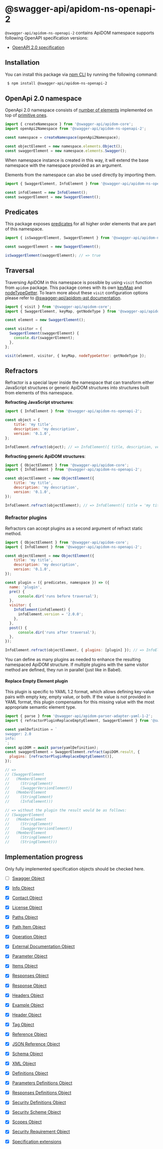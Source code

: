 # @swagger-api/apidom-ns-openapi-2

`@swagger-api/apidom-ns-openapi-2` contains ApiDOM namespace supports following OpenAPI specification versions:

- [OpenAPI 2.0 specification](https://github.com/OAI/OpenAPI-Specification/blob/main/versions/2.0.md)

## Installation

You can install this package via [npm CLI](https://docs.npmjs.com/cli) by running the following command:

```sh
 $ npm install @swagger-api/apidom-ns-openapi-2
```

## OpenApi 2.0 namespace

OpenApi 2.0 namespace consists of [number of elements](https://github.com/swagger-api/apidom/tree/main/packages/apidom-ns-openapi-2/src/elements) implemented on top
of [primitive ones](https://github.com/refractproject/minim/tree/master/lib/primitives).

```js
import { createNamespace } from '@swagger-api/apidom-core';
import openApi2Namespace from '@swagger-api/apidom-ns-openapi-2';

const namespace = createNamespace(openApi2Namespace);

const objectElement = new namespace.elements.Object();
const swaggerElement = new namespace.elements.Swagger();
```

When namespace instance is created in this way, it will extend the base namespace
with the namespace provided as an argument.

Elements from the namespace can also be used directly by importing them.

```js
import { SwaggerElement, InfoElement } from '@swagger-api/apidom-ns-openapi-2';

const infoElement = new InfoElement();
const swaggerElement = new SwaggerElement();
```

## Predicates

This package exposes [predicates](https://github.com/swagger-api/apidom/blob/main/packages/apidom-ns-openapi-2/src/predicates.ts)
for all higher order elements that are part of this namespace.

```js
import { isSwaggerElement, SwaggerElement } from '@swagger-api/apidom-ns-openapi-2';

const swaggerElement = new SwaggerElement();

isSwaggerElement(swaggerElement); // => true
```

## Traversal

Traversing ApiDOM in this namespace is possible by using `visit` function from `apidom` package.
This package comes with its own [keyMap](https://github.com/swagger-api/apidom/blob/main/packages/apidom-ns-openapi-2/src/traversal/visitor.ts#L11) and [nodeTypeGetter](https://github.com/swagger-api/apidom/blob/main/packages/apidom-ns-openapi-2/src/traversal/visitor.ts#L4).
To learn more about these `visit` configuration options please refer to [@swagger-api/apidom-ast documentation](https://github.com/swagger-api/apidom/blob/main/packages/apidom-ast/README.md#visit).

```js
import { visit } from '@swagger-api/apidom-core';
import { SwaggerElement, keyMap, getNodeType } from '@swagger-api/apidom-ns-openapi-2';

const element = new SwaggerElement();

const visitor = {
  SwaggerElement(swaggerElement) {
    console.dir(swaggerElement);
  },
};

visit(element, visitor, { keyMap, nodeTypeGetter: getNodeType });
```

## Refractors

Refractor is a special layer inside the namespace that can transform either JavaScript structures
or generic ApiDOM structures into structures built from elements of this namespace.

**Refracting JavaScript structures**:

```js
import { InfoElement } from '@swagger-api/apidom-ns-openapi-2';

const object = {
    title: 'my title',
    description: 'my description',
    version: '0.1.0',
};

InfoElement.refract(object); // => InfoElement({ title, description, version })
```

**Refracting generic ApiDOM structures**:

```js
import { ObjectElement } from '@swagger-api/apidom-core';
import { InfoElement } from '@swagger-api/apidom-ns-openapi-2';

const objectElement = new ObjectElement({
    title: 'my title',
    description: 'my description',
    version: '0.1.0',
});

InfoElement.refract(objectElement); // => InfoElement({ title = 'my title', description = 'my description', version = '0.1.0' })
```

### Refractor plugins

Refractors can accept plugins as a second argument of refract static method.

```js
import { ObjectElement } from '@swagger-api/apidom-core';
import { InfoElement } from '@swagger-api/apidom-ns-openapi-2';

const objectElement = new ObjectElement({
    title: 'my title',
    description: 'my description',
    version: '0.1.0',
});

const plugin = ({ predicates, namespace }) => ({
  name: 'plugin',
  pre() {
      console.dir('runs before traversal');
  },
  visitor: {
    InfoElement(infoElement) {
      infoElement.version = '2.0.0';
    },
  },
  post() {
      console.dir('runs after traversal');
  },
});

InfoElement.refract(objectElement, { plugins: [plugin] }); // => InfoElement({ title = 'my title', description = 'my description', version = '2.0.0' })
```

You can define as many plugins as needed to enhance the resulting namespaced ApiDOM structure.
If multiple plugins with the same visitor method are defined, they run in parallel (just like in Babel).

#### Replace Empty Element plugin

This plugin is specific to YAML 1.2 format, which allows defining key-value pairs with empty key,
empty value, or both. If the value is not provided in YAML format, this plugin compensates for
this missing value with the most appropriate semantic element type.

```js
import { parse } from '@swagger-api/apidom-parser-adapter-yaml-1-2';
import { refractorPluginReplaceEmptyElement, SwaggerElement } from '@swagger-api/apidom-ns-openapi-2';

const yamlDefinition = `
swagger: 2.0
info:
`;
const apiDOM = await parse(yamlDefinition);
const swaggerElement = SwaggerElement.refract(apiDOM.result, {
  plugins: [refractorPluginReplaceEmptyElement()],
});

// =>
// (SwaggerElement
//   (MemberElement
//     (StringElement)
//     (SwaggerVersionElement))
//   (MemberElement
//     (StringElement)
//     (InfoElement)))

// => without the plugin the result would be as follows:
// (SwaggerElement
//   (MemberElement
//     (StringElement)
//     (SwaggerVersionElement))
//   (MemberElement
//     (StringElement)
//     (StringElement)))
```

## Implementation progress

Only fully implemented specification objects should be checked here.

- [ ] [Swagger Object](https://github.com/OAI/OpenAPI-Specification/blob/main/versions/2.0.md#user-content-swagger-object)
- [x] [Info Object](https://github.com/OAI/OpenAPI-Specification/blob/main/versions/2.0.md#user-content-info-object)
- [x] [Contact Object](https://github.com/OAI/OpenAPI-Specification/blob/main/versions/2.0.md#user-content-contact-object)
- [x] [License Object](https://github.com/OAI/OpenAPI-Specification/blob/main/versions/2.0.md#user-content-license-object)
- [x] [Paths Object](https://github.com/OAI/OpenAPI-Specification/blob/main/versions/2.0.md#user-content-paths-object)
- [x] [Path Item Object](https://github.com/OAI/OpenAPI-Specification/blob/main/versions/2.0.md#user-content-path-item-object)
- [x] [Operation Object](https://github.com/OAI/OpenAPI-Specification/blob/main/versions/2.0.md#user-content-operation-object)
- [x] [External Documentation Object](https://github.com/OAI/OpenAPI-Specification/blob/main/versions/2.0.md#user-content-external-documentation-object)
- [x] [Parameter Object](https://github.com/OAI/OpenAPI-Specification/blob/main/versions/2.0.md#user-content-parameter-object)
- [x] [Items Object](https://github.com/OAI/OpenAPI-Specification/blob/main/versions/2.0.md#user-content-items-object)
- [x] [Responses Object](https://github.com/OAI/OpenAPI-Specification/blob/main/versions/2.0.md#user-content-responses-object)
- [x] [Response Object](https://github.com/OAI/OpenAPI-Specification/blob/main/versions/2.0.md#user-content-response-object)
- [x] [Headers Object](https://github.com/OAI/OpenAPI-Specification/blob/main/versions/2.0.md#user-content-headers-object)
- [x] [Example Object](https://github.com/OAI/OpenAPI-Specification/blob/main/versions/2.0.md#user-content-example-object)
- [x] [Header Object](https://github.com/OAI/OpenAPI-Specification/blob/main/versions/2.0.md#user-content-header-object)
- [x] [Tag Object](https://github.com/OAI/OpenAPI-Specification/blob/main/versions/2.0.md#user-content-tag-object)
- [x] [Reference Object](https://github.com/OAI/OpenAPI-Specification/blob/main/versions/2.0.md#user-content-reference-object)
- [x] [JSON Reference Object](https://datatracker.ietf.org/doc/html/draft-pbryan-zyp-json-ref-02)
- [x] [Schema Object](https://github.com/OAI/OpenAPI-Specification/blob/main/versions/2.0.md#user-content-schema-object)
- [x] [XML Object](https://github.com/OAI/OpenAPI-Specification/blob/main/versions/2.0.md#user-content-xml-object)
- [x] [Definitions Object](https://github.com/OAI/OpenAPI-Specification/blob/main/versions/2.0.md#user-content-definitions-object)
- [x] [Parameters Definitions Object](https://github.com/OAI/OpenAPI-Specification/blob/main/versions/2.0.md#user-content-paramters-definitions-object)
- [x] [Responses Definitions Object](https://github.com/OAI/OpenAPI-Specification/blob/main/versions/2.0.md#user-content-responses-definitions-object)
- [x] [Security Definitions Object](https://github.com/OAI/OpenAPI-Specification/blob/main/versions/2.0.md#user-content-security-definitions-object)
- [x] [Security Scheme Object](https://github.com/OAI/OpenAPI-Specification/blob/main/versions/2.0.md#user-content-security-scheme-object)
- [x] [Scopes Object](https://github.com/OAI/OpenAPI-Specification/blob/main/versions/2.0.md#user-content-scopes-object)
- [x] [Security Requirement Object](https://github.com/OAI/OpenAPI-Specification/blob/main/versions/2.0.md#user-content-security-requirement-object)
- [x] [Specification extensions](https://github.com/OAI/OpenAPI-Specification/blob/main/versions/2.0.md#user-content-specification-extensions)

